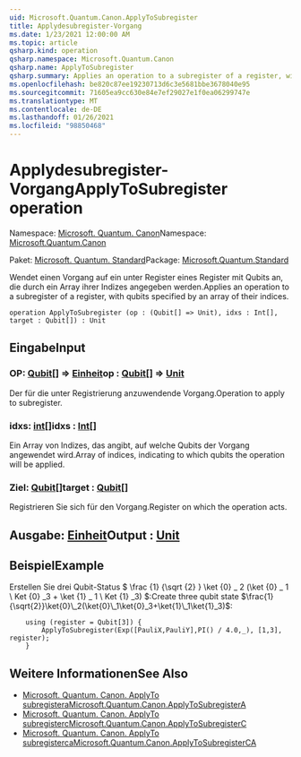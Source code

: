 ```yaml
---
uid: Microsoft.Quantum.Canon.ApplyToSubregister
title: Applydesubregister-Vorgang
ms.date: 1/23/2021 12:00:00 AM
ms.topic: article
qsharp.kind: operation
qsharp.namespace: Microsoft.Quantum.Canon
qsharp.name: ApplyToSubregister
qsharp.summary: Applies an operation to a subregister of a register, with qubits specified by an array of their indices.
ms.openlocfilehash: be820c87ee19230713d6c3e5681bbe3678040e95
ms.sourcegitcommit: 71605ea9cc630e84e7ef29027e1f0ea06299747e
ms.translationtype: MT
ms.contentlocale: de-DE
ms.lasthandoff: 01/26/2021
ms.locfileid: "98850468"
---
```

# <a name="applytosubregister-operation"></a><span data-ttu-id="4fa82-102">Applydesubregister-Vorgang</span><span class="sxs-lookup"><span data-stu-id="4fa82-102">ApplyToSubregister operation</span></span>

<span data-ttu-id="4fa82-103">Namespace: [Microsoft. Quantum. Canon](xref:Microsoft.Quantum.Canon)</span><span class="sxs-lookup"><span data-stu-id="4fa82-103">Namespace: [Microsoft.Quantum.Canon](xref:Microsoft.Quantum.Canon)</span></span>

<span data-ttu-id="4fa82-104">Paket: [Microsoft. Quantum. Standard](https://nuget.org/packages/Microsoft.Quantum.Standard)</span><span class="sxs-lookup"><span data-stu-id="4fa82-104">Package: [Microsoft.Quantum.Standard](https://nuget.org/packages/Microsoft.Quantum.Standard)</span></span>


<span data-ttu-id="4fa82-105">Wendet einen Vorgang auf ein unter Register eines Register mit Qubits an, die durch ein Array ihrer Indizes angegeben werden.</span><span class="sxs-lookup"><span data-stu-id="4fa82-105">Applies an operation to a subregister of a register, with qubits specified by an array of their indices.</span></span>

```qsharp
operation ApplyToSubregister (op : (Qubit[] => Unit), idxs : Int[], target : Qubit[]) : Unit
```


## <a name="input"></a><span data-ttu-id="4fa82-106">Eingabe</span><span class="sxs-lookup"><span data-stu-id="4fa82-106">Input</span></span>

### <a name="op--qubit--unit"></a><span data-ttu-id="4fa82-107">OP: [Qubit](xref:microsoft.quantum.lang-ref.qubit)[] => [Einheit](xref:microsoft.quantum.lang-ref.unit)</span><span class="sxs-lookup"><span data-stu-id="4fa82-107">op : [Qubit](xref:microsoft.quantum.lang-ref.qubit)[] => [Unit](xref:microsoft.quantum.lang-ref.unit)</span></span> 

<span data-ttu-id="4fa82-108">Der für die unter Registrierung anzuwendende Vorgang.</span><span class="sxs-lookup"><span data-stu-id="4fa82-108">Operation to apply to subregister.</span></span>


### <a name="idxs--int"></a><span data-ttu-id="4fa82-109">idxs: [int](xref:microsoft.quantum.lang-ref.int)[]</span><span class="sxs-lookup"><span data-stu-id="4fa82-109">idxs : [Int](xref:microsoft.quantum.lang-ref.int)[]</span></span>

<span data-ttu-id="4fa82-110">Ein Array von Indizes, das angibt, auf welche Qubits der Vorgang angewendet wird.</span><span class="sxs-lookup"><span data-stu-id="4fa82-110">Array of indices, indicating to which qubits the operation will be applied.</span></span>


### <a name="target--qubit"></a><span data-ttu-id="4fa82-111">Ziel: [Qubit](xref:microsoft.quantum.lang-ref.qubit)[]</span><span class="sxs-lookup"><span data-stu-id="4fa82-111">target : [Qubit](xref:microsoft.quantum.lang-ref.qubit)[]</span></span>

<span data-ttu-id="4fa82-112">Registrieren Sie sich für den Vorgang.</span><span class="sxs-lookup"><span data-stu-id="4fa82-112">Register on which the operation acts.</span></span>



## <a name="output--unit"></a><span data-ttu-id="4fa82-113">Ausgabe: [Einheit](xref:microsoft.quantum.lang-ref.unit)</span><span class="sxs-lookup"><span data-stu-id="4fa82-113">Output : [Unit](xref:microsoft.quantum.lang-ref.unit)</span></span>



## <a name="example"></a><span data-ttu-id="4fa82-114">Beispiel</span><span class="sxs-lookup"><span data-stu-id="4fa82-114">Example</span></span>

<span data-ttu-id="4fa82-115">Erstellen Sie drei Qubit-Status $ \frac {1} {\sqrt {2} } \ket {0} \_ 2 (\ket {0} \_ 1 \ Ket {0} _3 + \ket {1} \_ 1 \ Ket {1} _3) $:</span><span class="sxs-lookup"><span data-stu-id="4fa82-115">Create three qubit state $\frac{1}{\sqrt{2}}\ket{0}\_2(\ket{0}\_1\ket{0}_3+\ket{1}\_1\ket{1}_3)$:</span></span>

```qsharp
    using (register = Qubit[3]) {
        ApplyToSubregister(Exp([PauliX,PauliY],PI() / 4.0,_), [1,3], register);
    }
```

## <a name="see-also"></a><span data-ttu-id="4fa82-116">Weitere Informationen</span><span class="sxs-lookup"><span data-stu-id="4fa82-116">See Also</span></span>

- [<span data-ttu-id="4fa82-117">Microsoft. Quantum. Canon. ApplyTo subregistera</span><span class="sxs-lookup"><span data-stu-id="4fa82-117">Microsoft.Quantum.Canon.ApplyToSubregisterA</span></span>](xref:Microsoft.Quantum.Canon.ApplyToSubregisterA)
- [<span data-ttu-id="4fa82-118">Microsoft. Quantum. Canon. ApplyTo subregisterc</span><span class="sxs-lookup"><span data-stu-id="4fa82-118">Microsoft.Quantum.Canon.ApplyToSubregisterC</span></span>](xref:Microsoft.Quantum.Canon.ApplyToSubregisterC)
- [<span data-ttu-id="4fa82-119">Microsoft. Quantum. Canon. ApplyTo subregisterca</span><span class="sxs-lookup"><span data-stu-id="4fa82-119">Microsoft.Quantum.Canon.ApplyToSubregisterCA</span></span>](xref:Microsoft.Quantum.Canon.ApplyToSubregisterCA)